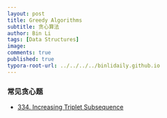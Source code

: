 ```yaml
---
layout: post
title: Greedy Algorithms
subtitle: 贪心算法
author: Bin Li
tags: [Data Structures]
image: 
comments: true
published: true
typora-root-url: ../../../../binlidaily.github.io
---
```



### 常见贪心题
* [334. Increasing Triplet Subsequence](http://gitlinux.net/2020-01-25-(334)-increasing-triplet-subsequence/)